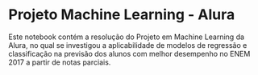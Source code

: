 # Projeto Machine Learning - Alura

Este notebook contém a resolução do Projeto em Machine Learning da Alura, no qual se investigou a aplicabilidade de modelos de regressão e classificação na previsão dos alunos com melhor desempenho no ENEM 2017 a partir de notas parciais.
